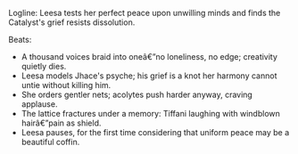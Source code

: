 ﻿---
series: 2
novella: 1
file: S2N1_CH08
type: chapter
pov: Leesa
setting: Communion dome - empathy lattice
word_target_min: 1201
word_target_max: 2299
status: outline
---
Logline: Leesa tests her perfect peace upon unwilling minds and finds the Catalyst's grief resists dissolution.

Beats:
- A thousand voices braid into oneâ€”no loneliness, no edge; creativity quietly dies.
- Leesa models Jhace's psyche; his grief is a knot her harmony cannot untie without killing him.
- She orders gentler nets; acolytes push harder anyway, craving applause.
- The lattice fractures under a memory: Tiffani laughing with windblown hairâ€”pain as shield.
- Leesa pauses, for the first time considering that uniform peace may be a beautiful coffin.